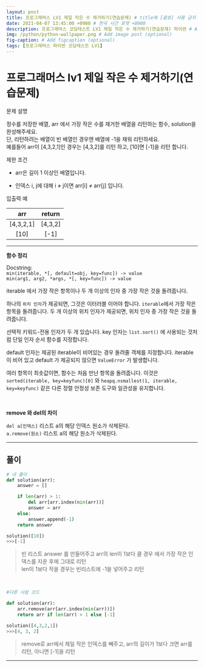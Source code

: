 ```yaml
---
layout: post
title: 프로그래머스 LV1 제일 작은 수 제거하기(연습문제) # title에 [괄호] 사용 금지
date: 2021-04-07 13:45:00 +0900 # 한국 시간 포맷 +0900
description: 프로그래머스 코딩테스트 LV1 제일 작은 수 제거하기(연습문제) 파이썬 # Add post description (optional)
img: /python/python-wallpaper.png # Add image post (optional)
fig-caption: # Add figcaption (optional)
tags: [프로그래머스 파이썬 코딩테스트 LV1]
---
```


# 프로그래머스 lv1 제일 작은 수 제거하기(연습문제)

문제 설명<br>

정수를 저장한 배열, arr 에서 가장 작은 수를 제거한 배열을 리턴하는 함수, solution을 완성해주세요. <br>
단, 리턴하려는 배열이 빈 배열인 경우엔 배열에 -1을 채워 리턴하세요. <br>
예를들어 arr이 [4,3,2,1]인 경우는 [4,3,2]를 리턴 하고, [10]면 [-1]을 리턴 합니다.<br>

제한 조건

* arr은 길이 1 이상인 배열입니다.<br>

* 인덱스 i, j에 대해 i ≠ j이면 arr[i] ≠ arr[j] 입니다.<br>

입출력 예

|arr|return|
|:---:|:---:|
|[4,3,2,1]|[4,3,2]|
|[10]|[-1]|

---


**함수 정리**<br> 

Docstring:<br>
`min(iterable, *[, default=obj, key=func]) -> value`<br>
`min(arg1, arg2, *args, *[, key=func]) -> value`<br>


iterable 에서 가장 작은 항목이나 두 개 이상의 인자 중 가장 작은 것을 돌려줍니다.

하나의 `위치 인자`가 제공되면, 그것은 이터러블 이어야 합니다. `iterable`에서 가장 작은 항목을 돌려줍니다. 두 개 이상의 위치 인자가 제공되면, 위치 인자 중 가장 작은 것을 돌려줍니다.

선택적 키워드-전용 인자가 두 개 있습니다. key 인자는 `list.sort()` 에 사용되는 것처럼 단일 인자 순서 함수를 지정합니다. 

default 인자는 제공된 iterable이 비어있는 경우 돌려줄 객체를 지정합니다. iterable이 비어 있고 default 가 제공되지 않으면 `ValueError` 가 발생합니다.

여러 항목이 최솟값이면, 함수는 처음 만난 항목을 돌려줍니다. 
이것은 `sorted(iterable, key=keyfunc)[0]` 와 `heapq.nsmallest(1, iterable, key=keyfunc)` 같은 다른 정렬 안정성 보존 도구와 일관성을 유지합니다.

<br>

**remove 와 del의 차이**<br>

`del a[인덱스]` 리스트 a의 해당 인덱스 원소가 삭제된다.<br>
`a.remove(원소)`  리스트 a의 해당 원소가 삭제된다.<br>

---

## 풀이

```python
# 내 풀이
def solution(arr):
    answer = []

    if len(arr) > 1: 
        del arr[arr.index(min(arr))]
        answer = arr
    else: 
        answer.append(-1)
    return answer

solution([10])
>>>[-1]
```

>빈 리스트 answer 를 만들어주고 arr의 len이 1보다 클 경우 에서 가장 작은 인덱스를 지운 후에 그대로 리턴<br>
len이 1보다 작을 경우는 빈리스트에 -1을 넣어주고 리턴

<br>

```python
#다른 사람 코드

def solution(arr):    
    arr.remove(arr[arr.index(min(arr))]) 
    return arr if len(arr) > 1 else [-1]

solution([4,3,2,1])
>>>[4, 3, 2]
```
>remove로 arr에서 제일 작은 인덱스를 빼주고, arr의 길이가 1보다 크면 arr를 리턴, 아니면 [-1]을 리턴

---